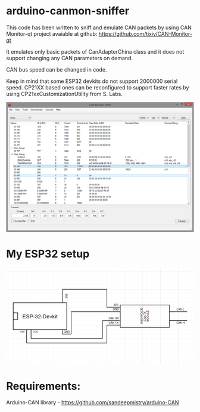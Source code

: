 # arduino-canmon-sniffer

This code has been written to sniff and emulate CAN packets
by using CAN Monitor-qt project avaiable at github:
https://github.com/tixiv/CAN-Monitor-qt

It emulates only basic packets of CanAdapterChina class and
it does not support changing any CAN parameters on demand.

CAN bus speed can be changed in code.

Keep in mind that some ESP32 devkits do not support 2000000
serial speed. CP21XX based ones can be reconfigured to support
faster rates by using CP21xxCustomizationUtility from S. Labs.

![CAN Monitor](images/canmonitor.png "CAN Monitor")

# My ESP32 setup
![ESP32 Setup](images/setup.png "ESP32 Setup")

# Requirements:
Arduino-CAN library - https://github.com/sandeepmistry/arduino-CAN
